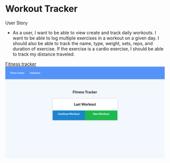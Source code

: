 # Workout Tracker

User Story
* As a user, I want to be able to view create and track daily workouts. I want to be able to log multiple exercises in a workout on a given day. I should also be able to track the name, type, weight, sets, reps, and duration of exercise. If the exercise is a cardio exercise, I should be able to track my distance traveled.


[Fitness tracker](https://workouttracker-miniature.herokuapp.com/)
![Getting Started](./img/fitrack.png)